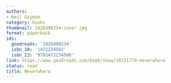 ```yaml
---
authors:
- Neil Gaiman
category: books
thumbnail: 1826498234-cover.jpg
format: paperback
ids:
  goodreads: '1826498234'
  isbn_10: '1472234502'
  isbn_13: '9781472234506'
link: https://www.goodreads.com/book/show/18721778-neverwhere
status: read
title: Neverwhere
---
```

